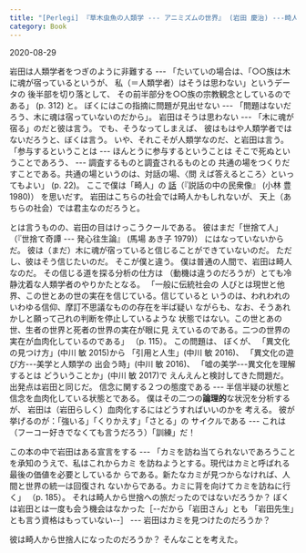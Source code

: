 ```yaml
---
title: "[Perlegi] 『草木虫魚の人類学 --- アニミズムの世界』 (岩田 慶治) ---畸人は世捨て人となったのだろうか？"
category: Book
---
```


2020-08-29

 岩田は人類学者をつぎのように非難する ---
「たいていの場合は、「○○族は木に魂が宿っているというが、
私（＝人類学者）はそうは思わない」というデータの
後半部を切り落として、
その前半部分を○○族の宗教観念としているのである」
(p. 312) と。
ぼくにはこの指摘に問題が見出せない ---
「問題はないだろう、木に魂は宿っていないのだから」。
岩田はそうは思わない --- 「木に魂が宿る」のだと彼は言う。
でも、そうなってしまえば、
彼はもはや人類学者ではないだろうと、ぼくは言う。
いや、それこそが人類学なのだ、と岩田は言う。
「参与するということは --- ほんとうに参与するということは
そこで死ぬということであろう、 --- 調査するものと調査されるものとの
共通の場をつくりだすことである。共通の場というのは、対話の場、〈問
えば答えるところ〉といってもよい」
(p. 22)。
ここで僕は「畸人」の
[話](http://www.merapano.net/~satoshi/private/diary/2020-08-13-1.html
)（『説話の中の民衆像』
(小林 豊 1980)）
を思いだす。
岩田はこちらの社会では畸人かもしれないが、
天上（あちらの社会）では君主なのだろうと。

 とは言うものの、岩田の目はけっこうクールである。
彼はまだ「世捨て人」
（『世捨て奇譚 --- 発心往生論』 (馬場 あき子 1979)）
にはなっていないからだ。
彼は（まだ）木に魂が宿っていると信じることができていないのだ。
ただし、彼はそう信じたいのだ。
そこが僕と違う。
僕は普通の人間で、岩田は畸人なのだ。
その信じる道を探る分析の仕方は
（動機は違うのだろうが）とても冷静沈着な人類学者のやりかたとなる。
「一般に伝統社会の
人びとは現世と他界、この世とあの世の実在を信じている。信じていると
いうのは、われわれのいわゆる信仰、摩訂不思議なものの存在を半ば疑い
ながらも、なお、そうあれかしと願って己れの判断を停止しているような
状態ではない。この世とあの世、生者の世界と死者の世界の実在が眼に見
えているのである。二つの世界の実在が血肉化しているのである」
（p. 115）。
この問題は、
ぼくが、
「異文化の見つけ方」(中川 敏 2015)から
「引用と人生」(中川 敏 2016)、
「異文化の遊び方---美学と人類学の 出会う時」(中川 敏 2016)、
「嘘の美学---異文化を理解するとは どういうことか」(中川 敏 2017)で
えんえんと検討してきた問題だ。
出発点は岩田と同じだ。
信念に関する２つの態度である  ---
半信半疑の状態と信念を血肉化している状態とである。
僕はその二つの**論理的**な状況を分析するが、
岩田は（岩田らしく）血肉化するにはどうすればいいのかを
考える。
彼が挙げるのが：「強いる」「くりかえす」「さとる」の
サイクルである --- これは
（フーコー好きでなくても言うだろう）「訓練」だ！

 この本の中で岩田はある宣言をする ---
「カミを訪ね当てられないであろうことを承知のうえで、私はこれからカミ
を訪ねようとする。現代はカミと呼ばれる最後の価値を必要としているか
らである。新たなカミが見つからなければ、人間と世界の統一は回復され
ないからである。カミに背を向けてカミを訪ねに行く」
（p. 185）。
それは畸人から世捨への旅だったのではないだろうか？
ぼくは岩田とは一度も会う機会はなかった［--だから「岩田さん」とも
「岩田先生」とも言う資格はもっていない--］ ---
岩田はカミを見つけたのだろうか？

 彼は畸人から世捨人になったのだろうか？
そんなことを考えた。

